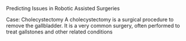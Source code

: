 Predicting Issues in Robotic Assisted Surgeries 


Case: Cholecystectomy 
A cholecystectomy is a surgical procedure to remove the gallbladder. It is a very common surgery, often performed to treat gallstones and other related conditions
